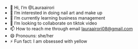 - 👋 Hi, I’m @Lauraairori
- 👀 I’m interested in doing nail art and make up
- 🌱 I’m currently learning business management
- 💞️ I’m looking to collaborate on tiktok video
- 📫 How to reach me through email lauraairori08@gmail.com
- 😄 Pronouns: she/her
- ⚡ Fun fact: I am obsessed with yellow

<!---
Lauraairori/Lauraairori is a ✨ special ✨ repository because its `README.md` (this file) appears on your GitHub profile.
You can click the Preview link to take a look at your changes.
--->
